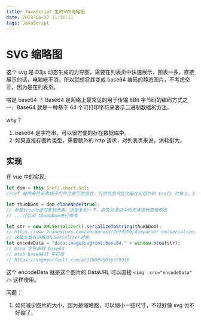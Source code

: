 ```yaml
---
title: JavaScript 生成SVG缩略图
date: 2019-06-27 11:11:11
tags: JavaScript
---
```


# SVG 缩略图

这个 svg 是 D3js 动态生成的力导图，需要在列表页中快速展示，图表一多，直接展示的话，电脑吃不消，所以就想将其变成 base64 编码的静态图片，不考虑交互，因为是在列表页。

啥是 base64 ？
Base64 是网络上最常见的用于传输 8Bit 字节码的编码方式之一，Base64 就是一种基于 64 个可打印字符来表示二进制数据的方法。

why？

1. base64 是字符串，可以很方便的存在数据库中。
2. 如果直接存图片类型，需要额外的 http 请求，对列表页来说，消耗挺大。

## 实现

在 vue 中的实现:

```js
let dom = this.$refs.chart.$el;
//ref 被用来给元素或子组件注册引用信息。引用信息将会注册在父组件的 $refs 对象上。如果在普通的 DOM 元素上使用，引用指向的就是 DOM 元素；如果用在子组件上，引用就指向组件实例, 这里就是在子组件上。

let thumbDom = dom.cloneNode(true);
// 参数true为递归复制元素，这里复制一下，避免对渲染中的元素进行直接修改
// ...可以对 thumbDom进行修改

let str = new XMLSerializer().serializeToString(thumbDom);
// https://www.zhangxinxu.com/wordpress/2019/06/domparser-xmlserializer-api/
// 这篇文章有讲解XMLSerializer对象
let encodeData = "data:image/svg+xml;base64," + window.btoa(str);
// btoa 字符串转 base64
// atob base64转 字符串
// https://segmentfault.com/a/1190000016379916
```

这个 encodeData 就是这个图片的 DataURL
可以直接 `<img :src="encodeData" />` 这样使用。

问题：

1. 如何减少图片的大小，因为是缩略图，可以缩小一些尺寸，不过好像 svg 也不好缩了。
